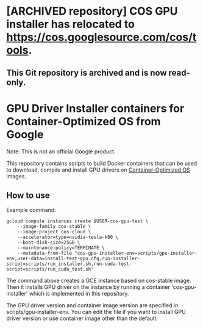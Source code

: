 # [ARCHIVED repository] COS GPU installer has relocated to https://cos.googlesource.com/cos/tools.
## This Git repository is archived and is now read-only.

# GPU Driver Installer containers for Container-Optimized OS from Google

Note: This is not an official Google product.

This repository contains scripts to build Docker containers that can be used to
download, compile and install GPU drivers on
[Container-Optimized OS](https://cloud.google.com/container-optimized-os/) images.

## How to use

Example command:
``` shell
gcloud compute instances create $USER-cos-gpu-test \
    --image-family cos-stable \
    --image-project cos-cloud \
    --accelerator=type=nvidia-tesla-k80 \
    --boot-disk-size=25GB \
    --maintenance-policy=TERMINATE \
    --metadata-from-file "cos-gpu-installer-env=scripts/gpu-installer-env,user-data=install-test-gpu.cfg,run-installer-script=scripts/run_installer.sh,run-cuda-test-script=scripts/run_cuda_test.sh"
```

The command above creates a GCE instance based on cos-stable image. Then it
installs GPU driver on the instance by running a container 'cos-gpu-installer'
which is implemented in this repository.

The GPU driver version and container image version are specified in
scripts/gpu-installer-env. You can edit the file if you want to install
GPU driver version or use container image other than the default.
